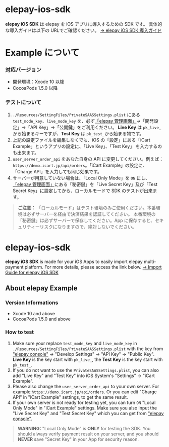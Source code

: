 # elepay-ios-sdk
**elepay iOS SDK** は elepay を iOS アプリに導入するための SDK です。
具体的な導入ガイドは以下の URLでご確認ください。
[→ elepay iOS SDK 導入ガイド](https://developer.elepay.io/docs/ios-sdk)

# Example について
### 対応バージョン
* 開発環境：Xcode 10 以降
* CocoaPods 1.5.0 以降

### テストについて
1. `./Resources/SettingFiles/PrivateSAASSettings.plist` にある `test_mode_key`、`live_mode_key` を、必ず[「elepay 管理画面」](https://dashboard.elepay.io)→「開発設定」→「API Key」→「公開鍵」をご利用ください。
  **Live Key** は `pk_live_` から始まるキーですが、**Test Key** は `pk_test_`から始まる物です。
1. 上記の設定ファイルを編集しなくでも、iOS の「設定」にある「iCart Example」というアプリの設定に、「Live Key」、「Test Key」 を入力するのも出来ます。
1. `user_server_order_api` をあなた自身の API に変更してください。例えば：`https://demo.icart.jp/api/orders`。「iCart Example」の設定に、「Charge API」を入力しても同じ効果です。
1. サーバーが用意していない場合は、「Local Only Mode」を `ON` にし、[「elepay 管理画面」](https://dashboard.elepay.io)にある「秘密鍵」を「Live Secret Key」及び「Test Secret Key」に設定してから、ローカルモードで SDK のテストが出来ます。
 > **ご注意：** 「ローカルモード」はテスト環境のみご使用ください。本番環境は必ずサーバーを経由で決済結果を認証してください。
 本番環境の「秘密鍵」は必ずサーバーで保存してください。App に保存すると、セキュリティーリスクになりますので、絶対しないでください。


# elepay-ios-sdk
**elepay iOS SDK** is made for your iOS Apps to easily import elepay multi-payment platform. For more details, please access the link below.
[→ Import Guide for elepay iOS SDK](https://developer.elepay.io/docs/ios-sdk)

## About elepay Example
### Version Informations
* Xcode 10 and above
* CocoaPods 1.5.0 and above

### How to test
1. Make sure your replace `test_mode_key` and `live_mode_key` in `./Resources/SettingFiles/PrivateSAASSettings.plist` with the key from ["elepay console"](https://dashboard.elepay.io) -> "Develop Settings" -> "API Key" -> "Public Key".
  **Live Key** is the key start with `pk_live_`, the **Test Key** is the key start with `pk_test_`.
1. If you do not want to use the `PrivateSAASSettings.plist`, you can also add "Live Key" and "Test Key" into iOS System's "Settings" -> "iCart Example".
1. Please also change the `user_server_order_api` to your own server. For example:`https://demo.icart.jp/api/orders`. Or you can edit "Charge API" in "iCart Example" settings, to get the same result.
1. If your own server is not ready for testing yet, you can turn `ON` "Local Only Mode" in "iCart Example" settings. Make sure you also input the "Live Secret Key" and "Test Secret Key" which you can get from ["elepay console"](https://dashboard.elepay.io).
> **WARNING:** "Local Only Mode" is **ONLY** for testing the SDK. You should always verify payment result on your server, and you should **NEVER** save "Secret Key" in your App for security reason.
